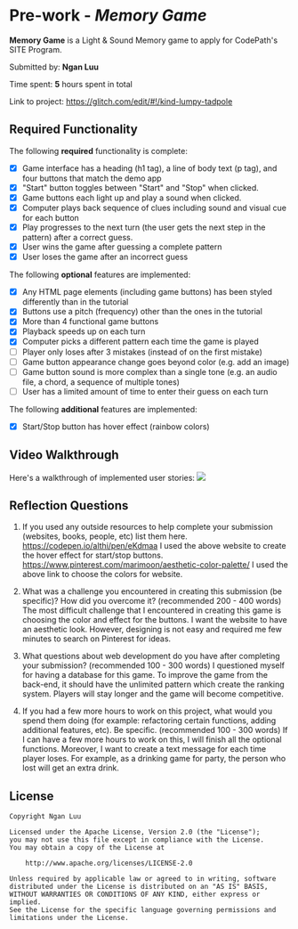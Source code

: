 # Pre-work - *Memory Game*

**Memory Game** is a Light & Sound Memory game to apply for CodePath's SITE Program. 

Submitted by: **Ngan Luu**

Time spent: **5** hours spent in total

Link to project: https://glitch.com/edit/#!/kind-lumpy-tadpole

## Required Functionality

The following **required** functionality is complete:

* [X] Game interface has a heading (h1 tag), a line of body text (p tag), and four buttons that match the demo app
* [X] "Start" button toggles between "Start" and "Stop" when clicked. 
* [X] Game buttons each light up and play a sound when clicked. 
* [X] Computer plays back sequence of clues including sound and visual cue for each button
* [X] Play progresses to the next turn (the user gets the next step in the pattern) after a correct guess. 
* [X] User wins the game after guessing a complete pattern
* [X] User loses the game after an incorrect guess

The following **optional** features are implemented:

* [X] Any HTML page elements (including game buttons) has been styled differently than in the tutorial
* [X] Buttons use a pitch (frequency) other than the ones in the tutorial
* [X] More than 4 functional game buttons
* [X] Playback speeds up on each turn
* [X] Computer picks a different pattern each time the game is played
* [ ] Player only loses after 3 mistakes (instead of on the first mistake)
* [ ] Game button appearance change goes beyond color (e.g. add an image)
* [ ] Game button sound is more complex than a single tone (e.g. an audio file, a chord, a sequence of multiple tones)
* [ ] User has a limited amount of time to enter their guess on each turn

The following **additional** features are implemented:

* [X] Start/Stop button has hover effect (rainbow colors)

## Video Walkthrough

Here's a walkthrough of implemented user stories:
![](https://i.imgur.com/TiyZC4C.gif)



## Reflection Questions
1. If you used any outside resources to help complete your submission (websites, books, people, etc) list them here. 
https://codepen.io/althi/pen/eKdmaa
I used the above website to create the hover effect for start/stop buttons. 
https://www.pinterest.com/marimoon/aesthetic-color-palette/
I used the above link to choose the colors for website. 

2. What was a challenge you encountered in creating this submission (be specific)? How did you overcome it? (recommended 200 - 400 words) 
The most difficult challenge that I encountered in creating this game is choosing the color and effect for the buttons. I want the website to have an aesthetic look. However, designing is not easy and required me few minutes to search on Pinterest for ideas. 

3. What questions about web development do you have after completing your submission? (recommended 100 - 300 words) 
I questioned myself for having a database for this game. To improve the game from the back-end, it should have the unlimited pattern which create the ranking system. Players will stay longer and the game will become competitive. 

4. If you had a few more hours to work on this project, what would you spend them doing (for example: refactoring certain functions, adding additional features, etc). Be specific. (recommended 100 - 300 words) 
If I can have a few more hours to work on this, I will finish all the optional functions. Moreover, I want to create a text message for each time player loses. For example, as a drinking game for party, the person who lost will get an extra drink. 



## License

    Copyright Ngan Luu

    Licensed under the Apache License, Version 2.0 (the "License");
    you may not use this file except in compliance with the License.
    You may obtain a copy of the License at

        http://www.apache.org/licenses/LICENSE-2.0

    Unless required by applicable law or agreed to in writing, software
    distributed under the License is distributed on an "AS IS" BASIS,
    WITHOUT WARRANTIES OR CONDITIONS OF ANY KIND, either express or implied.
    See the License for the specific language governing permissions and
    limitations under the License.